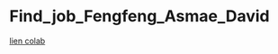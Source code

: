# Find_job_Fengfeng_Asmae_David

[lien colab](https://colab.research.google.com/drive/1-rjmG619mRji9JbZW4cwM7GEeCMlJ005?usp=sharing)
